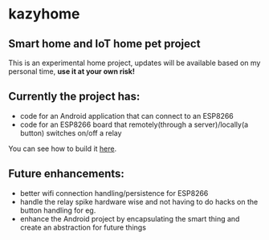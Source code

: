 # kazyhome
## Smart home and IoT home pet project


This is an experimental home project, updates will be available based on my personal time, **use it at your own risk!**

## Currently the project has:
- code for an Android application that can connect to an ESP8266
- code for an ESP8266 board that remotely(through a server)/locally(a button) switches on/off a relay 


You can see how to build it [here][myandroidsolutionsUrl].


## Future enhancements:
- better wifi connection handling/persistence for ESP8266
- handle the relay spike hardware wise and not having to do hacks on the button handling for eg.
- enhance the Android project by encapsulating the smart thing and create an abstraction for future things

[myandroidsolutionsUrl]:<https://www.myandroidsolutions.com/2018/01/07/smart-home-iot-beginnings/>
